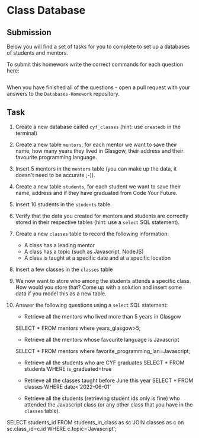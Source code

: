 # Class Database

## Submission

Below you will find a set of tasks for you to complete to set up a databases of students and mentors.

To submit this homework write the correct commands for each question here:

```sql


```

When you have finished all of the questions - open a pull request with your answers to the `Databases-Homework` repository.

## Task

1. Create a new database called `cyf_classes` (hint: use `createdb` in the terminal)
2. Create a new table `mentors`, for each mentor we want to save their name, how many years they lived in Glasgow, their address and their favourite programming language.
3. Insert 5 mentors in the `mentors` table (you can make up the data, it doesn't need to be accurate ;-)).
4. Create a new table `students`, for each student we want to save their name, address and if they have graduated from Code Your Future.
5. Insert 10 students in the `students` table.
6. Verify that the data you created for mentors and students are correctly stored in their respective tables (hint: use a `select` SQL statement).
7. Create a new `classes` table to record the following information:

   - A class has a leading mentor
   - A class has a topic (such as Javascript, NodeJS)
   - A class is taught at a specific date and at a specific location

8. Insert a few classes in the `classes` table
9. We now want to store who among the students attends a specific class. How would you store that? Come up with a solution and insert some data if you model this as a new table.
10. Answer the following questions using a `select` SQL statement:
    - Retrieve all the mentors who lived more than 5 years in Glasgow

    SELECT * FROM mentors where years_glasgow>5;

    - Retrieve all the mentors whose favourite language is Javascript

    SELECT * FROM mentors where favorite_programming_lan=Javascript;

    - Retrieve all the students who are CYF graduates
    SELECT * FROM students WHERE is_graduated=true


    - Retrieve all the classes taught before June this year
    SELECT * FROM classes WHERE date<'2022-06-01'

    - Retrieve all the students (retrieving student ids only is fine) who attended the Javascript class (or any other class that you have in the `classes` table).


SELECT students_id FROM students_in_class as sc
JOIN classes as c
on sc.class_id=c.id
WHERE c.topic='Javascript';

